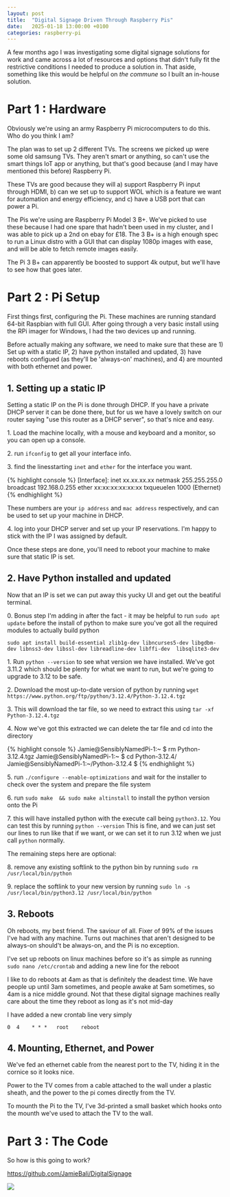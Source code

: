 ```yaml
---
layout: post
title:  "Digital Signage Driven Through Raspberry Pis"
date:   2025-01-18 13:00:00 +0100
categories: raspberry-pi
---
```


A few months ago I was investigating some digital signage solutions for work and came across a lot of resources and options that didn't fully fit the restrictive conditions I needed to produce a solution in. That aside, something like this would be helpful on *the commune* so I built an in-house solution.

# Part 1 : Hardware

Obviously we're using an army Raspberry Pi microcomputers to do this. Who do you think I am?

The plan was to set up 2 different TVs. The screens we picked up were some old samsung TVs. They aren't smart or anything, so can't use the smart things IoT app or anything, but that's good because (and I may have mentioned this before) Raspberry Pi. 

These TVs are good because they will a) support Raspberry Pi input through HDMI, b) can we set up to support WOL which is a feature we want for automation and energy efficiency, and c) have a USB port that can power a Pi.

The Pis we're using are Raspberry Pi Model 3 B+. We've picked to use these because I had one spare that hadn't been used in my cluster, and I was able to pick up a 2nd on ebay for £18. The 3 B+ is a high enough spec to run a Linux distro with a GUI that can display 1080p images with ease, and will be able to fetch remote images easily. 

The Pi 3 B+ can apparently be boosted to support 4k output, but we'll have to see how that goes later.

# Part 2 : Pi Setup

First things first, configuring the Pi. These machines are running standard 64-bit Raspbian with full GUI. After going through a very basic install using the RPi imager for Windows, I had the two devices up and running.

Before actually making any software, we need to make sure that these are 1) Set up with a static IP, 2) have python installed and updated, 3) have reboots configued (as they'll be 'always-on' machines), and 4) are mounted with both ethernet and power.

## 1. Setting up a static IP

Setting a static IP on the Pi is done through DHCP. If you have a private DHCP server it can be done there, but for us we have a lovely switch on our router saying "use this router as a DHCP server", so that's nice and easy.

1\. Load the machine locally, with a mouse and keyboard and a monitor, so you can open up a console.

2\. run `ifconfig` to get all your interface info.

3\. find the linesstarting `inet` and `ether` for the interface you want.

{% highlight console %}
[Interface]:
    inet xx.xx.xx.xx  netmask 255.255.255.0  broadcast 192.168.0.255
    ether xx:xx:xx:xx:xx:xx  txqueuelen 1000  (Ethernet)
{% endhighlight %}

These numbers are your `ip address` and `mac address` respectively, and can be used to set up your machine in DHCP.

4\. log into your DHCP server and set up your IP reservations. I'm happy to stick with the IP I was assigned by default.

Once these steps are done, you'll need to reboot your machine to make sure that static IP is set.

## 2. Have Python installed and updated

Now that an IP is set we can put away this yucky UI and get out the beatiful terminal.

0\. Bonus step I'm adding in after the fact - it may be helpful to run `sudo apt update` before the install of python to make sure you've got all the required modules to actually build python

`sudo apt install build-essential zlib1g-dev libncurses5-dev libgdbm-dev libnss3-dev libssl-dev libreadline-dev libffi-dev  libsqlite3-dev`

1\. Run `python --version` to see what version we have installed. We've got 3.11.2 which should be plenty for what we want to run, but we're going to upgrade to 3.12 to be safe.

2\. Download the most up-to-date version of python by running `wget https://www.python.org/ftp/python/3.12.4/Python-3.12.4.tgz` 

3\. This will download the tar file, so we need to extract this using `tar -xf Python-3.12.4.tgz`

4\. Now we've got this extracted we can delete the tar file and cd into the directory

{% highlight console %}
Jamie@SensiblyNamedPi-1:~ $ rm Python-3.12.4.tgz
Jamie@SensiblyNamedPi-1:~ $ cd Python-3.12.4/
Jamie@SensiblyNamedPi-1:~/Python-3.12.4 $
{% endhighlight %}

5\. run `./configure --enable-optimizations` and wait for the installer to check over the system and prepare the file system

6\. run `sudo make  && sudo make altinstall` to install the python version onto the Pi

7\. this will have installed python with the execute call being `python3.12`. You can test this by running `python --version` This is fine, and we can just set our lines to run like that if we want, or we can set it to run 3.12 when we just call `python` normally. 

The remaining steps here are optional:

8\. remove any existing softlink to the python bin by running `sudo rm /usr/local/bin/python` 

9\. replace the softlink to your new version by running `sudo ln -s /usr/local/bin/python3.12 /usr/local/bin/python`

## 3. Reboots

Oh reboots, my best friend. The saviour of all. Fixer of 99% of the issues I've had with any machine. Turns out machines that aren't designed to be always-on should't be always-on, and the Pi is no exception.

I've set up reboots on linux machines before so it's as simple as running `sudo nano /etc/crontab` and adding a new line for the reboot

I like to do reboots at 4am as that is definitely the deadest time. We have people up until 3am sometimes, and people awake at 5am sometimes, so 4am is a nice middle ground. Not that these digital signage machines really care about the time they reboot as long as it's not mid-day

I have added a new crontab line very simply

`0  4    * * *   root    reboot`

## 4. Mounting, Ethernet, and Power

We've fed an ethernet cable from the nearest port to the TV, hiding it in the cornice so it looks nice.

Power to the TV comes from a cable attached to the wall under a plastic sheath, and the power to the pi comes directly from the TV.

To mounth the Pi to the TV, I've 3d-printed a small basket which hooks onto the mounth we've used to attach the TV to the wall.

# Part 3 : The Code

So how is this going to work?

https://github.com/JamieBali/DigitalSignage

<img src="https://imgur.com/A4NCvtZ.png"></img>